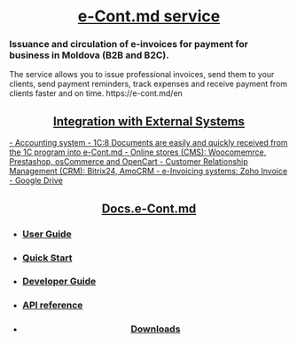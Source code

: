 <!-- ### Hi there 👋


**e-Cont-md/e-Cont-md** is a ✨ _special_ ✨ repository because its `README.md` (this file) appears on your GitHub profile.

Here are some ideas to get you started:

- 🔭 I’m currently working on ...
- 🌱 I’m currently learning ...
- 👯 I’m looking to collaborate on ...
- 🤔 I’m looking for help with ...
- 💬 Ask me about ...
- 📫 How to reach me: ...
- 😄 Pronouns: ...
- ⚡ Fun fact: ...
-->
<h1 align="center"><a href="https://e-cont.md" target="_blank">e-Cont.md service</a></h1>
<h3>Issuance and circulation of e-invoices for payment for business in Moldova (B2B and B2C). </h3>
The service allows you to issue professional invoices, send them to your clients, send payment reminders, track expenses and receive payment from clients faster and on time.
https://e-cont.md/en

<h2 align="center"><a href="https://e-cont.md/en/integrations" target="_blank">Integration with External Systems</h2>
- Accounting system - 1C:8
  Documents are easily and quickly received from the 1C program into e-Cont.md
- Online stores (CMS): Woocomemrce, Prestashop, osCommerce and OpenCart
- Customer Relationship Management (CRM): Bitrix24, AmoCRM
- e-Invoicing systems: Zoho Invoice
- Google Drive
  
<h2 align="center"><a href="https://e-cont.md/en/integrations" target="_blank">Docs.e-Cont.md</h2>
<ul>
<li><h3><a href="https://docs.e-cont.md/en/user" target="_blank">User Guide</h3></li>
<li><h3><a href="https://docs.e-cont.md/en/quick-start" target="_blank">Quick Start</h3></li>  
<li><h3><a href="https://docs.e-cont.md/en/user" target="_blank">Developer Guide</h3></li>
<li><h3><a href="https://docs.e-cont.md/en/api" target="_blank">API reference</h3></li>
<li><h3 align="center"><a href="https://docs.e-cont.md/en/downloads" target="_blank">Downloads</h3></li>
  </ul>
  
